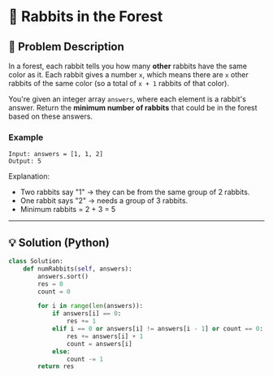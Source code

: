 # 🐇 Rabbits in the Forest

## 📝 Problem Description

In a forest, each rabbit tells you how many **other** rabbits have the same color as it. Each rabbit gives a number `x`, which means there are `x` other rabbits of the same color (so a total of `x + 1` rabbits of that color).

You're given an integer array `answers`, where each element is a rabbit's answer. Return the **minimum number of rabbits** that could be in the forest based on these answers.

### Example

```text
Input: answers = [1, 1, 2]
Output: 5
```
Explanation:
- Two rabbits say "1" → they can be from the same group of 2 rabbits.
- One rabbit says "2" → needs a group of 3 rabbits.
- Minimum rabbits = 2 + 3 = 5


---

## 💡 Solution (Python)

```python
class Solution:
    def numRabbits(self, answers):
        answers.sort()
        res = 0
        count = 0

        for i in range(len(answers)):
            if answers[i] == 0:
                res += 1  
            elif i == 0 or answers[i] != answers[i - 1] or count == 0:
                res += answers[i] + 1  
                count = answers[i]
            else:
                count -= 1 
        return res
```